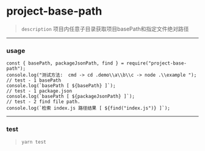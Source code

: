 # project-base-path

> `description` 项目内任意子目录获取项目basePath和指定文件绝对路径

---
### usage

```
const { basePath, packageJsonPath, find } = require("project-base-path");
console.log("测试方法:  cmd -> cd .demo\\a\\b\\c -> node .\\example ");
// test - 1 basePath
console.log(`basePath [ ${basePath} ]`);
// test - 1 package.json
console.log(`basePath [ ${packageJsonPath} ]`);
// test - 2 find file path.
console.log(`检索 index.js 路径结果 [ ${find("index.js")} ]`);

```
---
### test
> `yarn test`